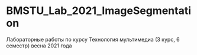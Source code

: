 # BMSTU_Lab_2021_ImageSegmentation

Лабораторные работы по курсу Технология мультимедиа (3 курс, 6 семестр) весна 2021 года
